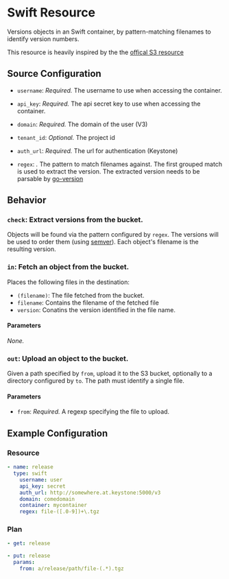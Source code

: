 # Swift Resource

Versions objects in an Swift container, by pattern-matching filenames to identify
version numbers.

This resource is heavily inspired by the the [offical S3 resource](https://github.com/concourse/s3-resource)

## Source Configuration

* `username`: *Required.* The username to use when accessing the
  container.

* `api_key`: *Required.* The api secret key to use when accessing
  the container.

* `domain`: *Required.* The domain of the user (V3) 

* `tenant_id`: *Optional.* The project id

* `auth_url`: *Required.* The url for authentication (Keystone) 

* `regex`: *.* The pattern to match filenames against. The first
  grouped match is used to extract the version. The extracted version
  needs to be parsable by [go-version](https://github.com/hashicorp/go-version)

## Behavior

### `check`: Extract versions from the bucket.

Objects will be found via the pattern configured by `regex`. The versions
will be used to order them (using [semver](http://semver.org/)). Each
object's filename is the resulting version.

### `in`: Fetch an object from the bucket.

Places the following files in the destination:

* `(filename)`: The file fetched from the bucket.
* `filename`: Contains the filename of the fetched file 
* `version`: Conatins the version identified in the file name.

#### Parameters

*None.*


### `out`: Upload an object to the bucket.

Given a path specified by `from`, upload it to the S3 bucket, optionally to
a directory configured by `to`. The path must identify a single file.

#### Parameters

* `from`: *Required.* A regexp specifying the file to upload.

## Example Configuration

### Resource

``` yaml
- name: release
  type: swift 
    username: user
    api_key: secret
    auth_url: http://somewhere.at.keystone:5000/v3
    domain: comedomain
    container: mycontainer
    regex: file-([.0-9])+\.tgz
```

### Plan

``` yaml
- get: release
```

``` yaml
- put: release
  params:
    from: a/release/path/file-(.*).tgz
```

